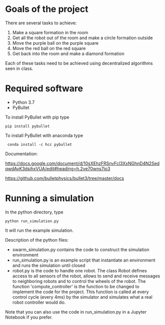 # Goals of the project

There are several tasks to achieve:
1. Make a square formation in the room
2. Get all the robot out of the room and make a circle formation outside
3. Move the purple ball on the purple square
4. Move the red ball on the red square
5. Get back into the room and make a diamond formation

Each of these tasks need to be achieved using decentralized algorithms seen in class.

# Required software
* Python 3.7
* PyBullet

To install PyBullet with pip type 
```
pip install pybullet
```

To install PyBullet with anaconda type
```
 conda install -c hcc pybullet 
```


Documentation:

https://docs.google.com/document/d/10sXEhzFRSnvFcl3XxNGhnD4N2SedqwdAvK3dsihxVUA/edit#heading=h.2ye70wns7io3

https://github.com/bulletphysics/bullet3/tree/master/docs


# Running a simulation

In the python directory, type 
``` 
python run_simulation.py 
```
It will run the example simulation.

Description of the  python files:
* swarm_simulation.py contains the code to construct the simulation environment
* run_simulation.py is an example script that instantiate an environment and runs the simulation until closed
* robot.py is the code to handle one robot. The class Robot defines access to all sensors of the robot, allows to send and receive messages to neighboring robots and to control the wheels of the robot. The function 'compute_controller' is the function to be changed to implement the code for the project. This function is called at every control cycle (every 4ms) by the simulator and simulates what a real robot controller would do.

Note that you can also use the code in run_simulation.py in a Jupyter Notebook if you prefer.
